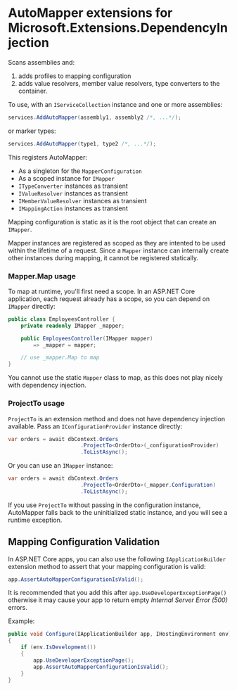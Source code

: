 # AutoMapper extensions for Microsoft.Extensions.DependencyInjection

Scans assemblies and:

1. adds profiles to mapping configuration
2. adds value resolvers, member value resolvers, type converters to the container.

To use, with an `IServiceCollection` instance and one or more assemblies:

```c#
services.AddAutoMapper(assembly1, assembly2 /*, ...*/);
```

or marker types:

```c#
services.AddAutoMapper(type1, type2 /*, ...*/);
```

This registers AutoMapper:

- As a singleton for the `MapperConfiguration`
- As a scoped instance for `IMapper`
- `ITypeConverter` instances as transient
- `IValueResolver` instances as transient
- `IMemberValueResolver` instances as transient
- `IMappingAction` instances as transient

Mapping configuration is static as it is the root object that can create an `IMapper`.

Mapper instances are registered as scoped as they are intented to be used within the lifetime of a request. Since a `Mapper` instance can internally create other instances during mapping, it cannot be registered statically.

### Mapper.Map usage

To map at runtime, you'll first need a scope. In an ASP.NET Core application, each request already has a scope, so you can depend on `IMapper` directly:

```c#
public class EmployeesController {
	private readonly IMapper _mapper;

	public EmployeesController(IMapper mapper)
		=> _mapper = mapper;

	// use _mapper.Map to map
}
```

You cannot use the static `Mapper` class to map, as this does not play nicely with dependency injection.

### ProjectTo usage

`ProjectTo` is an extension method and does not have dependency injection available. Pass an `IConfigurationProvider` instance directly:

```c#
var orders = await dbContext.Orders
                       .ProjectTo<OrderDto>(_configurationProvider)
					   .ToListAsync();
```

Or you can use an `IMapper` instance:

```c#
var orders = await dbContext.Orders
                       .ProjectTo<OrderDto>(_mapper.Configuration)
					   .ToListAsync();
```

If you use `ProjectTo` without passing in the configuration instance, AutoMapper falls back to the uninitialized static instance, and you will see a runtime exception.

## Mapping Configuration Validation
In ASP.NET Core apps, you can also use the following `IApplicationBuilder` extension method to assert that your mapping configuration is valid:

```c#
app.AssertAutoMapperConfigurationIsValid();
```
It is recommended that you add this after `app.UseDeveloperExceptionPage()` otherwise it may cause your app to return empty *Internal Server Error (500)* errors.

Example:
```c#
public void Configure(IApplicationBuilder app, IHostingEnvironment env)
{
    if (env.IsDevelopment())
    {
        app.UseDeveloperExceptionPage();
        app.AssertAutoMapperConfigurationIsValid();
    }
}
```

